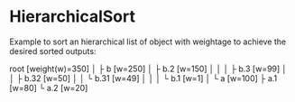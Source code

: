# HierarchicalSort

Example to sort an hierarchical list of object with weightage to achieve the desired sorted outputs:

root [weight(w)=350]
│
├ b [w=250]
│ ├ b.2 [w=150]
│ │
│ ├ b.3 [w=99]
│ │  ├ b.32 [w=50]
│ │  └ b.31 [w=49]
│ │
│ └ b.1 [w=1]
│
└ a [w=100]
  ├ a.1 [w=80]
  └ a.2 [w=20]

